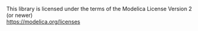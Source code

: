 This library is licensed under the terms of the Modelica License Version 2 (or newer)<br />
https://modelica.org/licenses<br />
